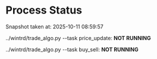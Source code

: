 # Process Status

Snapshot taken at: 2025-10-11 08:59:57

../wintrd/trade_algo.py --task price_update: **NOT RUNNING**

../wintrd/trade_algo.py --task buy_sell: **NOT RUNNING**

